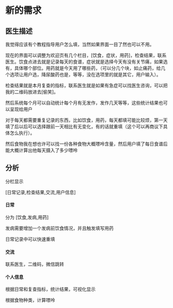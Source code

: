 # 新的需求


##  医生描述

我觉得应该有个教程指导用户怎么填，当然如果界面一目了然也可以不用。

现在的界面可以调整为欢迎页有几个栏目，[饮食，症状，用药]，检查结果，联系医生。饮食点进去就是记录每天的食谱，症状就是选择今天有没有关节痛，如果选有，具体哪个部位。用药就是今天用了哪些药，（可以分几个块，如止痛药，给几个选项让用户选，降尿酸药也是，等等，没在选项里的就是其它，用户输入）。

检查结果就是本月复查的指标，联系医生就是如果有急症可以找医生咨询，可以把我的二维码放进去[偷笑]。

然后系统每个月可以自动统计每个月有无发作，发作几天等等，这些统计结果也可以呈现给用户

对于每天都需要重复记录的东西，比如饮食，用药，每天都填可能比较烦，第一天填了后以后可以选择跟前一天相比有无变化，有的话就重填（这个可以再商议下具体怎么执行）。

然后食物我在想也许可以找一份各种食物大概嘌呤含量，然后用户填了每日食谱后能大概计算出他每天摄入了多少嘌呤


## 分析

分栏显示

[日常记录,检查结果,交流,用户信息]

#### 日常

分为 [饮食,发病,用药]

发病需要增加一个发病前饮食情况，并且触发填写用药

日常记录中可以快速重填

#### 交流

联系医生，二维码，微信跳转

#### 个人信息

根据日常和复查指标，统计结果，可视化显示

根据食物种类，计算嘌呤
